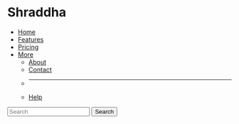 # Shraddha<div class="collapse navbar-collapse" id="navbarNavDropdown">
  <ul class="navbar-nav me-auto mb-2 mb-lg-0">
    <li class="nav-item">
      <a class="nav-link active" aria-current="page" href="#">Home</a>
    </li>
    <li class="nav-item">
      <a class="nav-link" href="#">Features</a>
    </li>
    <li class="nav-item">
      <a class="nav-link" href="#">Pricing</a>
    </li>
    <li class="nav-item dropdown">
      <a class="nav-link dropdown-toggle" href="#" id="navbarDropdown" role="button" data-bs-toggle="dropdown">
        More
      </a>
      <ul class="dropdown-menu">
        <li><a class="dropdown-item" href="#">About</a></li>
        <li><a class="dropdown-item" href="#">Contact</a></li>
        <li><hr class="dropdown-divider"></li>
        <li><a class="dropdown-item" href="#">Help</a></li>
      </ul>
    </li>
  </ul>

  <!-- Search form -->
  <form class="d-flex" role="search">
    <input class="form-control me-2" type="search" placeholder="Search">
    <button class="btn btn-outline-success" type="submit">Search</button>
  </form>
</div>
